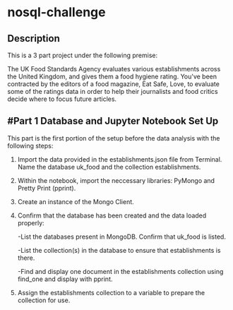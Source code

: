 # nosql-challenge

## Description

This is a 3 part project under the following premise:

The UK Food Standards Agency evaluates various establishments across the United Kingdom, and gives them a food hygiene rating. You've been contracted by the editors of a food magazine, Eat Safe, Love, to evaluate some of the ratings data in order to help their journalists and food critics decide where to focus future articles.

## #Part 1 Database and Jupyter Notebook Set Up

This part is the first portion of the setup before the data analysis with the following steps:

1. Import the data provided in the establishments.json file from Terminal. Name the database uk_food and the collection establishments.

2. Within the notebook, import the neccessary libraries: PyMongo and Pretty Print (pprint).

3. Create an instance of the Mongo Client.

4. Confirm that the database has been created and the data loaded properly:

    -List the databases present in MongoDB. Confirm that uk_food is listed.
    
    -List the collection(s) in the database to ensure that establishments is there.
    
    -Find and display one document in the establishments collection using find_one and display with pprint.

5. Assign the establishments collection to a variable to prepare the collection for use.
